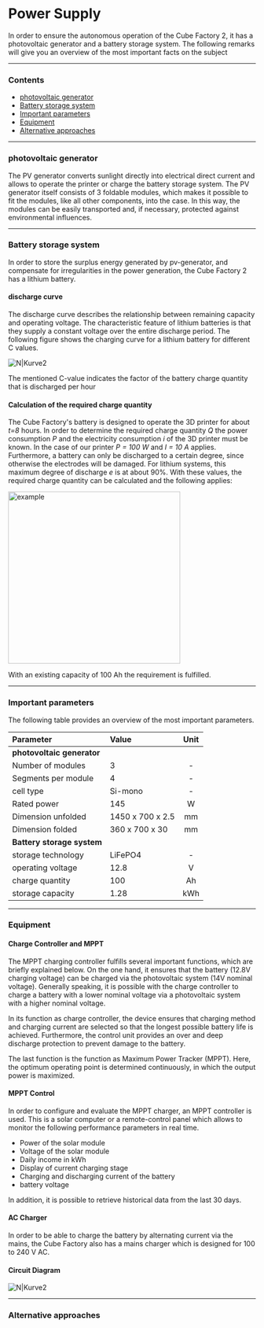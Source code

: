 
# Power Supply 

In order to ensure the autonomous operation of the Cube Factory 2, it has a photovoltaic generator and a battery storage system. The following remarks will give you an overview of the most important facts on the subject 

---

### Contents

 * [photovoltaic generator](#photovoltaic-generator)
 * [Battery storage system](#battery-storage-system)
 * [Important parameters](#important-parameters)
 * [Equipment](#equipment)
 * [Alternative approaches](#alternative-approaches)
 
---


### photovoltaic generator

The PV generator converts sunlight directly into electrical direct current and allows to operate the printer or charge the battery storage system. The PV generator itself consists of 3 foldable modules, which makes it possible to fit the modules, like all other components, into the case. In this way, the modules can be easily transported and, if necessary, protected against environmental influences.

---


### Battery storage system

In order to store the surplus energy generated by pv-generator, and compensate for irregularities in the power generation, the Cube Factory 2 has a lithium battery.

#### discharge curve

The discharge curve describes the relationship between remaining capacity and operating voltage. The characteristic feature of lithium batteries is that they supply a constant voltage over the entire discharge period. The following figure shows the charging curve for a lithium battery for different C values.

![N|Kurve2](https://image.ibb.co/fNjnk5/Entladekurve_1.jpg)

The mentioned C-value indicates the factor of the battery charge quantity that is discharged per hour

#### Calculation of the required charge quantity

The Cube Factory's battery is designed to operate the 3D printer for about *t=8* hours. In order to determine the required charge quantity *Q* the power consumption *P* and the electricity consumption *i* of the 3D printer must be known. In the case of our printer *P = 100 W* and *I = 10 A* applies. Furthermore, a battery can only be discharged to a certain degree, since otherwise the electrodes will be damaged. For lithium systems, this maximum degree of discharge *e* is at about 90%. 
With these values, the required charge quantity can be calculated and the following applies:

<img src="https://preview.ibb.co/bPVuCv/Ladungsmenge_1.png" alt="example" width="350">

With an existing capacity of 100 Ah the requirement is fulfilled.

---

### Important parameters
The following table provides an overview of the most important parameters.

| Parameter | Value |Unit|
| :----  | :------ |:------:|
| **photovoltaic generator** |
| Number of modules | 3 |-|
| Segments per module | 4 | - |
| cell type | Si-mono | - |
| Rated power | 145 | W |
| Dimension unfolded | 1450 x 700 x 2.5 | mm |
| Dimension folded | 360 x 700 x 30 | mm |
| **Battery storage system** |
| storage technology | LiFePO4 | - |
| operating voltage | 12.8 | V |
| charge quantity | 100 | Ah |
| storage capacity | 1.28 | kWh |

---


### Equipment

####  Charge Controller and MPPT

The MPPT charging controller fulfills several important functions, which are briefly explained below. On the one hand, it ensures that the battery (12.8V charging voltage) can be charged via the photovoltaic system (14V nominal voltage). Generally speaking, it is possible with the charge controller to charge a battery with a lower nominal voltage via a photovoltaic system with a higher nominal voltage. 

In its function as charge controller, the device ensures that charging method and charging current are selected so that the longest possible battery life is achieved. Furthermore, the control unit provides an over and deep discharge protection to prevent damage to the battery.

The last function is the function as Maximum Power Tracker (MPPT). Here, the optimum operating point is determined continuously, in which the output power is maximized.

####   MPPT Control



In order to configure and evaluate the MPPT charger, an MPPT controller is used. This is a solar computer or a remote-control panel which allows to monitor the following performance parameters in real time.
*	Power of the solar module
*	Voltage of the solar module
*	Daily income in kWh
*	Display of current charging stage
*	Charging and discharging current of the battery
*	battery voltage

In addition, it is possible to retrieve historical data from the last 30 days.

#### AC Charger
In order to be able to charge the battery by alternating current via the mains, the Cube Factory also has a mains charger which is designed for 100 to 240 V AC.

#### Circuit Diagram

![N|Kurve2](https://preview.ibb.co/fazYXv/Schaltung_Power_Supply_TU0317a_Kopie.png)


---

### Alternative approaches


